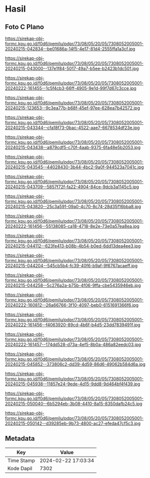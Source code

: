 # Hasil

## Foto C Plano

https://sirekap-obj-formc.kpu.go.id/f0d6/pemilu/pdpr/73/08/05/20/05/7308052005001-20240215-042834--be01686a-14f5-4e17-81d4-2555ffa1a3cf.jpg

https://sirekap-obj-formc.kpu.go.id/f0d6/pemilu/pdpr/73/08/05/20/05/7308052005001-20240215-043000--137e1f84-5017-49a7-b5ee-b2423b1dc501.jpg

https://sirekap-obj-formc.kpu.go.id/f0d6/pemilu/pdpr/73/08/05/20/05/7308052005001-20240222-161455--1c5f4cb3-66ff-4905-9e1d-99f7d67c3cce.jpg

https://sirekap-obj-formc.kpu.go.id/f0d6/pemilu/pdpr/73/08/05/20/05/7308052005001-20240215-123653--9c3ea77b-b68f-45ef-97ee-628ea7b42572.jpg

https://sirekap-obj-formc.kpu.go.id/f0d6/pemilu/pdpr/73/08/05/20/05/7308052005001-20240215-043344--cfa18f73-0bac-4522-aae7-6678534df23e.jpg

https://sirekap-obj-formc.kpu.go.id/f0d6/pemilu/pdpr/73/08/05/20/05/7308052005001-20240215-043438--a879cdf5-c70f-4aab-9375-6fa48e5b2053.jpg

https://sirekap-obj-formc.kpu.go.id/f0d6/pemilu/pdpr/73/08/05/20/05/7308052005001-20240215-043545--44028430-3b44-4bc2-9a0f-944523a7041c.jpg

https://sirekap-obj-formc.kpu.go.id/f0d6/pemilu/pdpr/73/08/05/20/05/7308052005001-20240215-043709--5857f72f-fa22-4904-84ce-9dcb3a1145c5.jpg

https://sirekap-obj-formc.kpu.go.id/f0d6/pemilu/pdpr/73/08/05/20/05/7308052005001-20240215-043820--25c3a591-09a0-4c70-8c74-28d35f16bba8.jpg

https://sirekap-obj-formc.kpu.go.id/f0d6/pemilu/pdpr/73/08/05/20/05/7308052005001-20240222-161456--55138085-ca18-4718-8e2e-73e0a57ea8ea.jpg

https://sirekap-obj-formc.kpu.go.id/f0d6/pemilu/pdpr/73/08/05/20/05/7308052005001-20240215-044112--623fe413-b08b-4b54-b0ed-6dd13dea4ee3.jpg

https://sirekap-obj-formc.kpu.go.id/f0d6/pemilu/pdpr/73/08/05/20/05/7308052005001-20240215-044204--545cb5b4-fc39-40f6-b9af-9f6767acaeff.jpg

https://sirekap-obj-formc.kpu.go.id/f0d6/pemilu/pdpr/73/08/05/20/05/7308052005001-20240215-044258--5c276a2a-b75b-4f06-9ffa-cbe5435946eb.jpg

https://sirekap-obj-formc.kpu.go.id/f0d6/pemilu/pdpr/73/08/05/20/05/7308052005001-20240222-160812--26a66766-3f10-4097-beb0-6151691366f6.jpg

https://sirekap-obj-formc.kpu.go.id/f0d6/pemilu/pdpr/73/08/05/20/05/7308052005001-20240222-161456--f4063920-89cd-4b6f-b4d5-23dd7839491f.jpg

https://sirekap-obj-formc.kpu.go.id/f0d6/pemilu/pdpr/73/08/05/20/05/7308052005001-20240222-161457--174dd528-d73a-4ef5-8b0a-486a82eedc03.jpg

https://sirekap-obj-formc.kpu.go.id/f0d6/pemilu/pdpr/73/08/05/20/05/7308052005001-20240215-045852--373806c2-dd39-4d59-86d6-49062b584d6a.jpg

https://sirekap-obj-formc.kpu.go.id/f0d6/pemilu/pdpr/73/08/05/20/05/7308052005001-20240215-045938--11857e24-9ede-4d15-9dd8-9d464bf4f439.jpg

https://sirekap-obj-formc.kpu.go.id/f0d6/pemilu/pdpr/73/08/05/20/05/7308052005001-20240215-050040--6b5294eb-3b08-4410-8a15-8350dafb24c5.jpg

https://sirekap-obj-formc.kpu.go.id/f0d6/pemilu/pdpr/73/08/05/20/05/7308052005001-20240215-050142--d39285eb-9b73-4800-ac27-efeda47cf5c3.jpg


## Metadata

| Key        | Value               |
| ---------- | ------------------- |
| Time Stamp | 2024-02-22 17:03:34 |
| Kode Dapil | 7302                |



